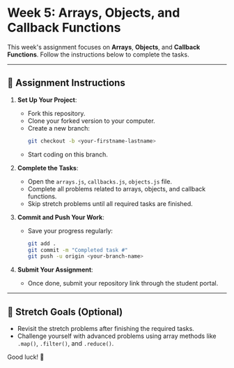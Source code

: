 # Week 5: Arrays, Objects, and Callback Functions

This week's assignment focuses on **Arrays**, **Objects**, and **Callback Functions**. Follow the instructions below to complete the tasks.

---

## 🚀 Assignment Instructions

1. **Set Up Your Project**:
   - Fork this repository.
   - Clone your forked version to your computer.
   - Create a new branch:  
     ```bash
     git checkout -b <your-firstname-lastname>
     ```
   - Start coding on this branch.

2. **Complete the Tasks**:
   - Open the `arrays.js`, `callbacks.js`, `objects.js` file.
   - Complete all problems related to arrays, objects, and callback functions.  
   - Skip stretch problems until all required tasks are finished.

3. **Commit and Push Your Work**:
   - Save your progress regularly:
     ```bash
     git add .
     git commit -m "Completed task #"
     git push -u origin <your-branch-name>
     ```

4. **Submit Your Assignment**:
   - Once done, submit your repository link through the student portal.

---

## 🌟 Stretch Goals (Optional)

- Revisit the stretch problems after finishing the required tasks.
- Challenge yourself with advanced problems using array methods like `.map()`, `.filter()`, and `.reduce()`.

Good luck! 🚀
